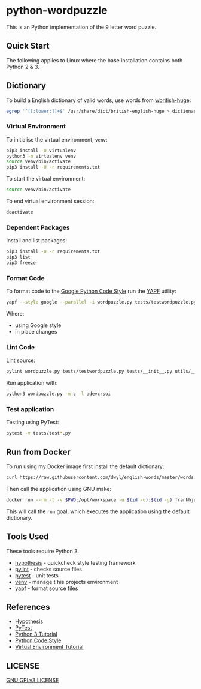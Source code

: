 # python-wordpuzzle

This is an Python implementation of the 9 letter word puzzle.

## Quick Start

The following applies to Linux where the base installation contains both Python
2 & 3.

## Dictionary

To build a English dictionary of valid words, use words from
[wbritish-huge](http://wordlist.sourceforge.net/):

```bash
egrep '^[[:lower:]]+$' /usr/share/dict/british-english-huge > dictionary
```

### Virtual Environment

To initialise the virtual environment, `venv`:

```bash
pip3 install -U virtualenv
python3 -m virtualenv venv
source venv/bin/activate
pip3 install -U -r requirements.txt
```

To start the virtual environment:

```bash
source venv/bin/activate
```

To end virtual environment session:

```bash
deactivate
```

### Dependent Packages

Install and list packages:

```bash
pip3 install -U -r requirements.txt
pip3 list
pip3 freeze
```

### Format Code

To format code to the [Google Python Code
Style](https://github.com/google/styleguide/blob/gh-pages/pyguide.md) run the
[YAPF](https://github.com/google/yapf) utility:

```bash
yapf --style google --parallel -i wordpuzzle.py tests/testwordpuzzle.py tests/__init__.py utils/__init__.py utils/filters.py
```

Where:

- using Google style
- in place changes

### Lint Code

[Lint](https://www.pylint.org/) source:

```bash
pylint wordpuzzle.py tests/testwordpuzzle.py tests/__init__.py utils/__init__.py utils/filters.py
```

Run application with:

```bash
python3 wordpuzzle.py -m c -l adevcrsoi
```

### Test application

Testing using PyTest:

```bash
pytest -v tests/test*.py
```

## Run from Docker

To run using my Docker image first install the default dictionary:

```bash
curl https://raw.githubusercontent.com/dwyl/english-words/master/words.txt -o dictionary
```

Then call the application using GNU make:

```bash
docker run --rm -t -v $PWD:/opt/workspace -u $(id -u):$(id -g) frankhjung/python:latest make run
```

This will call the `run` goal, which executes the application using the default
dictionary.

## Tools Used

These tools require Python 3.

- [hypothesis](https://hypothesis.readthedocs.io/) - quickcheck style testing framework
- [pylint](https://www.pylint.org/) - checks source files
- [pytest](https://docs.pytest.org/) - unit tests
- [venv](https://docs.python.org/library/venv.html) - manage t`his projects environment
- [yapf](https://github.com/google/yapf) - format source files

## References

- [Hypothesis](https://hypothesis.works/)
- [PyTest](https://docs.pytest.org/)
- [Python 3 Tutorial](https://docs.python.org/3/tutorial/)
- [Python Code Style](https://github.com/google/styleguide/blob/gh-pages/pyguide.md)
- [Virtual Environment Tutorial](https://realpython.com/python-virtual-environments-a-primer/)

## LICENSE

[GNU GPLv3 LICENSE](./LICENSE)
